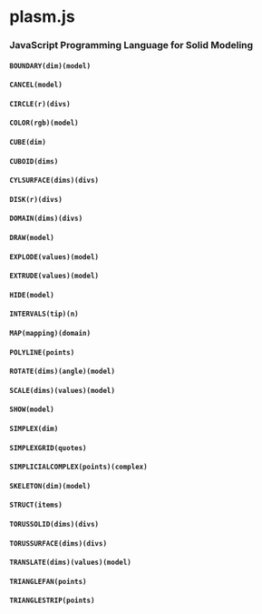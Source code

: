 # plasm.js

### JavaScript Programming Language for Solid Modeling

#### `BOUNDARY(dim)(model)`

#### `CANCEL(model)`

#### `CIRCLE(r)(divs)`

#### `COLOR(rgb)(model)`

#### `CUBE(dim)`

#### `CUBOID(dims)`

#### `CYLSURFACE(dims)(divs)`

#### `DISK(r)(divs)`

#### `DOMAIN(dims)(divs)`

#### `DRAW(model)`

#### `EXPLODE(values)(model)`

#### `EXTRUDE(values)(model)`

#### `HIDE(model)`

#### `INTERVALS(tip)(n)`

#### `MAP(mapping)(domain)`

#### `POLYLINE(points)`

#### `ROTATE(dims)(angle)(model)`

#### `SCALE(dims)(values)(model)`

#### `SHOW(model)`

#### `SIMPLEX(dim)`

#### `SIMPLEXGRID(quotes)`

#### `SIMPLICIALCOMPLEX(points)(complex)`

#### `SKELETON(dim)(model)`

#### `STRUCT(items)`

#### `TORUSSOLID(dims)(divs)`

#### `TORUSSURFACE(dims)(divs)`

#### `TRANSLATE(dims)(values)(model)`

#### `TRIANGLEFAN(points)`

#### `TRIANGLESTRIP(points)`
